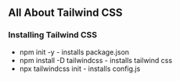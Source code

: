 ## All About Tailwind CSS

### Installing Tailwind CSS
- npm init -y - installs package.json
- npm install -D tailwindcss - installs tailwind css
- npx tailwindcss init - installs config.js